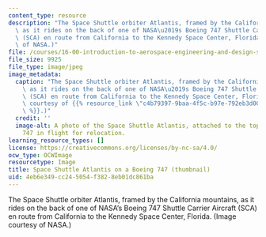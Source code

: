 ```yaml
---
content_type: resource
description: "The Space Shuttle orbiter Atlantis, framed by the California mountains,\
  \ as it rides on the back of one of NASA\u2019s Boeing 747 Shuttle Carrier Aircraft\
  \ (SCA) en route from California to the Kennedy Space Center, Florida. (Image courtesy\
  \ of NASA.)"
file: /courses/16-00-introduction-to-aerospace-engineering-and-design-spring-2003/4eb6e349cc245054f3828eb01dc861ba_16-00s03-th.jpg
file_size: 9925
file_type: image/jpeg
image_metadata:
  caption: "The Space Shuttle orbiter Atlantis, framed by the California mountains,\
    \ as it rides on the back of one of NASA\u2019s Boeing 747 Shuttle Carrier Aircraft\
    \ (SCA) en route from California to the Kennedy Space Center, Florida. (Image\
    \ courtesy of {{% resource_link \"c4b79397-9baa-4f5c-b97e-792eb3d00cf7\" \"NASA\"\
    \ %}}.)"
  credit: ''
  image-alt: A photo of the Space Shuttle Atlantis, attached to the top of a Boeing
    747 in flight for relocation.
learning_resource_types: []
license: https://creativecommons.org/licenses/by-nc-sa/4.0/
ocw_type: OCWImage
resourcetype: Image
title: Space Shuttle Atlantis on a Boeing 747 (thumbnail)
uid: 4eb6e349-cc24-5054-f382-8eb01dc861ba
---
```

The Space Shuttle orbiter Atlantis, framed by the California mountains, as it rides on the back of one of NASA’s Boeing 747 Shuttle Carrier Aircraft (SCA) en route from California to the Kennedy Space Center, Florida. (Image courtesy of NASA.)